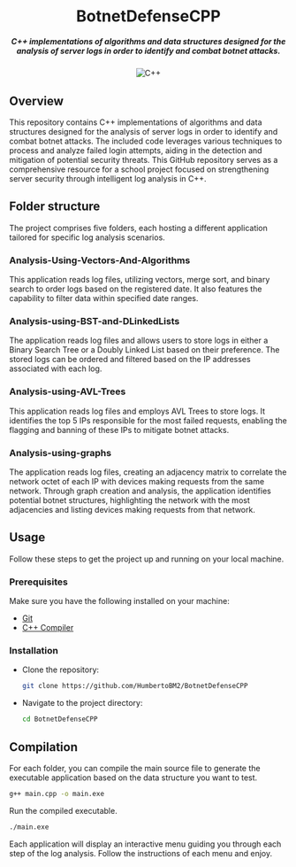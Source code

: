 <div align="center">

# BotnetDefenseCPP

##### C++ implementations of algorithms and data structures designed for the analysis of server logs in order to identify and combat botnet attacks. 

![C++](https://img.shields.io/badge/c++-%2300599C.svg?style=for-the-badge&logo=c%2B%2B&logoColor=white)

</div>

## Overview

This repository contains C++ implementations of algorithms and data structures designed for the analysis of server logs in order to identify and combat botnet attacks. The included code leverages various techniques to process and analyze failed login attempts, aiding in the detection and mitigation of potential security threats. This GitHub repository serves as a comprehensive resource for a school project focused on strengthening server security through intelligent log analysis in C++.

## Folder structure

The project comprises five folders, each hosting a different application tailored for specific log analysis scenarios. 

### Analysis-Using-Vectors-And-Algorithms

This application reads log files, utilizing vectors, merge sort, and binary search to order logs based on the registered date. It also features the capability to filter data within specified date ranges.

### Analysis-using-BST-and-DLinkedLists

The application reads log files and allows users to store logs in either a Binary Search Tree or a Doubly Linked List based on their preference. The stored logs can be ordered and filtered based on the IP addresses associated with each log.

### Analysis-using-AVL-Trees

This application reads log files and employs AVL Trees to store logs. It identifies the top 5 IPs responsible for the most failed requests, enabling the flagging and banning of these IPs to mitigate botnet attacks.

### Analysis-using-graphs

The application reads log files, creating an adjacency matrix to correlate the network octet of each IP with devices making requests from the same network. Through graph creation and analysis, the application identifies potential botnet structures, highlighting the network with the most adjacencies and listing devices making requests from that network.

## Usage

Follow these steps to get the project up and running on your local machine.

### Prerequisites

Make sure you have the following installed on your machine:

- [Git](https://git-scm.com/)
- [C++ Compiler](https://gcc.gnu.org/)

### Installation

- Clone the repository:

    ```bash
    git clone https://github.com/HumbertoBM2/BotnetDefenseCPP
    ```

- Navigate to the project directory:

    ```bash
    cd BotnetDefenseCPP
    ```

## Compilation

For each folder, you can compile the main source file to generate the executable application based on the data structure you want to test.

```bash
g++ main.cpp -o main.exe
```

Run the compiled executable.

```bash
./main.exe
```

Each application will display an interactive menu guiding you through each step of the log analysis. Follow the instructions of each menu and enjoy.
